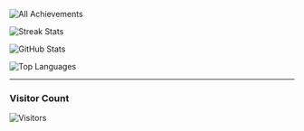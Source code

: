 <!-- 1. Совмещение всех достижений -->
![All Achievements](https://github-profile-summary-cards.vercel.app/api/cards/profile-details?username=Alex94a&theme=radical)

<!-- 2. Статистика по стрикам (streak) -->
![Streak Stats](https://github-readme-streak-stats.herokuapp.com/?user=Alex94a&theme=radical)

<!-- 3. Статистика GitHub -->
![GitHub Stats](https://github-readme-stats.vercel.app/api?username=Alex94a&show_icons=true&hide_title=true&hide=prs&count_private=true&theme=radical)

<!-- 4. Топ-10 языков программирования -->
![Top Languages](https://github-readme-stats.vercel.app/api/top-langs/?username=Alex94a&layout=compact&theme=radical&langs_count=10)

---

### Visitor Count
![Visitors](https://profile-counter.glitch.me/google-automation-hub/count.svg)
